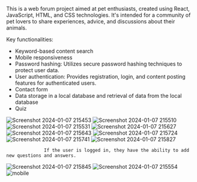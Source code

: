 This is a web forum project aimed at pet enthusiasts, created using React, JavaScript, HTML, and CSS technologies. It's intended for a community of pet lovers to share experiences, advice, and discussions about their animals.

Key functionalities:

- Keyword-based content search
- Mobile responsiveness
- Password hashing: Utilizes secure password hashing techniques to protect user data.
- User authentication: Provides registration, login, and content posting features for authenticated users.
- Contact form
- Data storage in a local database and retrieval of data from the local database
- Quiz

![Screenshot 2024-01-07 215453](https://github.com/KristinaValencak/forum/assets/153623012/e0c90488-fab5-4a58-848e-0fc9e94e528c)
![Screenshot 2024-01-07 215510](https://github.com/KristinaValencak/forum/assets/153623012/2732590e-cc9c-437b-8559-e1ac31ffe0b4)
![Screenshot 2024-01-07 215531](https://github.com/KristinaValencak/forum/assets/153623012/da4dcc9f-58ac-4e1b-abb7-490830813306)
![Screenshot 2024-01-07 215627](https://github.com/KristinaValencak/forum/assets/153623012/b00e33b8-a2e7-440c-98ae-00fb8c758d56)
![Screenshot 2024-01-07 215643](https://github.com/KristinaValencak/forum/assets/153623012/f28fcc2b-334c-47c8-aae6-a10902739ae5)
![Screenshot 2024-01-07 215724](https://github.com/KristinaValencak/forum/assets/153623012/a776fb5f-6808-45a6-bfd8-516d5502dab6)
![Screenshot 2024-01-07 215741](https://github.com/KristinaValencak/forum/assets/153623012/2d92d929-4db1-4d47-a4a7-db60fdc1ab59)
![Screenshot 2024-01-07 215827](https://github.com/KristinaValencak/forum/assets/153623012/7bbc1589-c46e-45b2-9184-b83996b42d02)

                  If the user is logged in, they have the ability to add new questions and answers.

![Screenshot 2024-01-07 215845](https://github.com/KristinaValencak/forum/assets/153623012/c014b593-b6e5-4ad6-bb5d-dc842f1404df)
![Screenshot 2024-01-07 215554](https://github.com/KristinaValencak/forum/assets/153623012/962bc12b-2b08-4130-86e1-a07bafb9f554)
![mobile](https://github.com/KristinaValencak/forum/assets/153623012/8c81bd1b-d5af-46a4-b6e6-362e1cf0e415)
